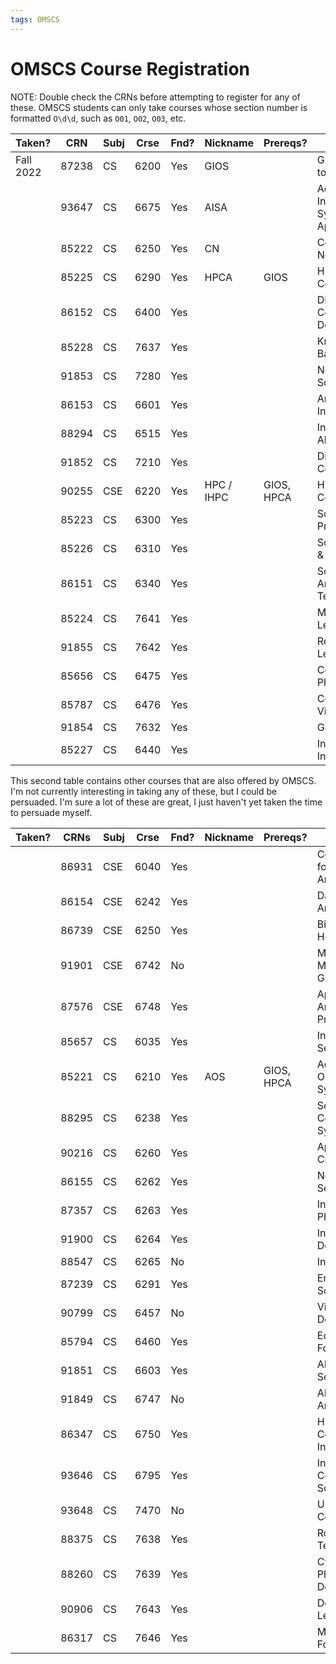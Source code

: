 ```yaml
---
tags: OMSCS
---
```


# OMSCS Course Registration

NOTE: Double check the CRNs before attempting to register for any of these. OMSCS students can only take courses whose section number is formatted `O\d\d`, such as `O01`, `O02`, `O03`, etc.

| Taken?    | CRN   | Subj | Crse | Fnd? | Nickname   | Prereqs?   | Title                                      |
| --------- | ----- | ---- | ---- | ---- | ---------- | ---------- | ------------------------------------------ |
| Fall 2022 | 87238 | CS   | 6200 | Yes  | GIOS       |            | Graduate Intro to OS                       |
|           | 93647 | CS   | 6675 | Yes  | AISA       |            | Advanced Internet Systems and Applications |
|           | 85222 | CS   | 6250 | Yes  | CN         |            | Computer Networks                          |
|           | 85225 | CS   | 6290 | Yes  | HPCA       | GIOS       | High Perform Comput Arch                   |
|           | 86152 | CS   | 6400 | Yes  |            |            | DB Sys Concepts & Design                   |
|           | 85228 | CS   | 7637 | Yes  |            |            | Knowledge-Based AI                         |
|           | 91853 | CS   | 7280 | Yes  |            |            | Network Science                            |
|           | 86153 | CS   | 6601 | Yes  |            |            | Artificial Intelligence                    |
|           | 88294 | CS   | 6515 | Yes  |            |            | Intro to Grad Algorithms                   |
|           | 91852 | CS   | 7210 | Yes  |            |            | Distributed Computing                      |
|           | 90255 | CSE  | 6220 | Yes  | HPC / IHPC | GIOS, HPCA | High Perform Computing                     |
|           | 85223 | CS   | 6300 | Yes  |            |            | Software Dev Process                       |
|           | 85226 | CS   | 6310 | Yes  |            |            | Software Arch & Design                     |
|           | 86151 | CS   | 6340 | Yes  |            |            | Software Analysis & Test                   |
|           | 85224 | CS   | 7641 | Yes  |            |            | Machine Learning                           |
|           | 91855 | CS   | 7642 | Yes  |            |            | Reinforcement Learning                     |
|           | 85656 | CS   | 6475 | Yes  |            |            | Comp. Photography                          |
|           | 85787 | CS   | 6476 | Yes  |            |            | Computer Vision                            |
|           | 91854 | CS   | 7632 | Yes  |            |            | Game AI                                    |
|           | 85227 | CS   | 6440 | Yes  |            |            | Intro Health Informatics                   |

This second table contains other courses that are also offered by OMSCS. I'm not currently interesting in taking any of these, but I could be persuaded. I'm sure a lot of these are great, I just haven't yet taken the time to persuade myself.

| Taken? | CRNs  | Subj | Crse | Fnd? | Nickname | Prereqs?   | Title                      |
| ------ | ----- | ---- | ---- | ---- | -------- | ---------- | -------------------------- |
|        | 86931 | CSE  | 6040 | Yes  |          |            | Computing for Data Analy   |
|        | 86154 | CSE  | 6242 | Yes  |          |            | Data & Visual Analytics    |
|        | 86739 | CSE  | 6250 | Yes  |          |            | Big Data Health            |
|        | 91901 | CSE  | 6742 | No   |          |            | Mod, Sim & Military Gaming |
|        | 87576 | CSE  | 6748 | Yes  |          |            | Appld Analytics Pract      |
|        | 85657 | CS   | 6035 | Yes  |          |            | Intro To Info Security     |
|        | 85221 | CS   | 6210 | Yes  | AOS      | GIOS, HPCA | Adv Operating Systems      |
|        | 88295 | CS   | 6238 | Yes  |          |            | Secure Computer Systems    |
|        | 90216 | CS   | 6260 | Yes  |          |            | Applied Cryptography       |
|        | 86155 | CS   | 6262 | Yes  |          |            | Network Security           |
|        | 87357 | CS   | 6263 | Yes  |          |            | Intro Cyber Phys Sys Sec   |
|        | 91900 | CS   | 6264 | Yes  |          |            | Infosec Labs: Defenses     |
|        | 88547 | CS   | 6265 | No   |          |            | Info Sec Lab               |
|        | 87239 | CS   | 6291 | Yes  |          |            | Embedded Software Opt.     |
|        | 90799 | CS   | 6457 | No   |          |            | Video Game Design          |
|        | 85794 | CS   | 6460 | Yes  |          |            | Educ Tech-Foundations      |
|        | 91851 | CS   | 6603 | Yes  |          |            | AI Ethics Society          |
|        | 91849 | CS   | 6747 | No   |          |            | ADV Malware Analysis       |
|        | 86347 | CS   | 6750 | Yes  |          |            | Human-Computer Interact    |
|        | 93646 | CS   | 6795 | Yes  |          |            | Intro-Cognitive Science    |
|        | 93648 | CS   | 7470 | No   |          |            | Ubiquitous Computing       |
|        | 88375 | CS   | 7638 | Yes  |          |            | Robotics: AI Techniques    |
|        | 88260 | CS   | 7639 | Yes  |          |            | Cyber Physical Design      |
|        | 90906 | CS   | 7643 | Yes  |          |            | Deep Learning              |
|        | 86317 | CS   | 7646 | Yes  |          |            | Mach Learn For Trading     |